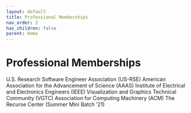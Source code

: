 ```yaml
---
layout: default
title: Professional Memberships
nav_order: 2
has_children: false
parent: Home
---
```

# Professional Memberships

U.S. Research Software Engineer Association (US-RSE)
American Association for the Advancement of Science (AAAS)
Institute of Electrical and Electronics Engineers (IEEE)
Visualization and Graphics Technical Community (VGTC)
Association for Computing Machinery (ACM)
The Recurse Center (Summer Mini Batch ’21)
